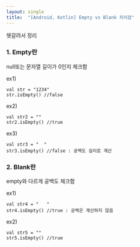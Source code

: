 ```yaml
---
layout: single
title:  "[Android, Kotlin] Empty vs Blank 차이점"
---
```


헷갈려서 정리

### 1. Empty란
null또는 문자열 길이가 0인지 체크함

ex1)
```
val str = "1234"
str.isEmpty() //false
```

ex2)
```
val str2 = ""
str2.isEmpty() //true
```

ex3)
```
val str3 = "  "
str3.isEmpty() //false : 공백도 길이로 계산
```

### 2. Blank란
empty와 다르게 공백도 체크함

ex1)
```
val str4 = "   "
str4.isEmpty() //true : 공백은 계산하지 않음
```

ex2)
```
val str5 = ""
str5.isEmpty() //true
```
